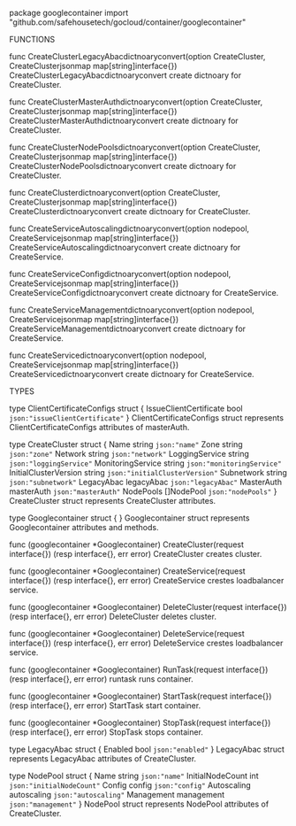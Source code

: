 package googlecontainer
    import "github.com/safehousetech/gocloud/container/googlecontainer"


FUNCTIONS

func CreateClusterLegacyAbacdictnoaryconvert(option CreateCluster, CreateClusterjsonmap map[string]interface{})
    CreateClusterLegacyAbacdictnoaryconvert create dictnoary for
    CreateCluster.

func CreateClusterMasterAuthdictnoaryconvert(option CreateCluster, CreateClusterjsonmap map[string]interface{})
    CreateClusterMasterAuthdictnoaryconvert create dictnoary for
    CreateCluster.

func CreateClusterNodePoolsdictnoaryconvert(option CreateCluster, CreateClusterjsonmap map[string]interface{})
    CreateClusterNodePoolsdictnoaryconvert create dictnoary for
    CreateCluster.

func CreateClusterdictnoaryconvert(option CreateCluster, CreateClusterjsonmap map[string]interface{})
    CreateClusterdictnoaryconvert create dictnoary for CreateCluster.

func CreateServiceAutoscalingdictnoaryconvert(option nodepool, CreateServicejsonmap map[string]interface{})
    CreateServiceAutoscalingdictnoaryconvert create dictnoary for
    CreateService.

func CreateServiceConfigdictnoaryconvert(option nodepool, CreateServicejsonmap map[string]interface{})
    CreateServiceConfigdictnoaryconvert create dictnoary for CreateService.

func CreateServiceManagementdictnoaryconvert(option nodepool, CreateServicejsonmap map[string]interface{})
    CreateServiceManagementdictnoaryconvert create dictnoary for
    CreateService.

func CreateServicedictnoaryconvert(option nodepool, CreateServicejsonmap map[string]interface{})
    CreateServicedictnoaryconvert create dictnoary for CreateService.

TYPES

type ClientCertificateConfigs struct {
    IssueClientCertificate bool `json:"issueClientCertificate"`
}
    ClientCertificateConfigs struct represents ClientCertificateConfigs
    attributes of masterAuth.

type CreateCluster struct {
    Name                  string     `json:"name"`
    Zone                  string     `json:"zone"`
    Network               string     `json:"network"`
    LoggingService        string     `json:"loggingService"`
    MonitoringService     string     `json:"monitoringService"`
    InitialClusterVersion string     `json:"initialClusterVersion"`
    Subnetwork            string     `json:"subnetwork"`
    LegacyAbac            legacyAbac `json:"legacyAbac"`
    MasterAuth            masterAuth `json:"masterAuth"`
    NodePools             []NodePool `json:"nodePools"`
}
    CreateCluster struct represents CreateCluster attributes.

type Googlecontainer struct {
}
    Googlecontainer struct represents Googlecontainer attributes and
    methods.

func (googlecontainer *Googlecontainer) CreateCluster(request interface{}) (resp interface{}, err error)
    CreateCluster creates cluster.

func (googlecontainer *Googlecontainer) CreateService(request interface{}) (resp interface{}, err error)
    CreateService crestes loadbalancer service.

func (googlecontainer *Googlecontainer) DeleteCluster(request interface{}) (resp interface{}, err error)
    DeleteCluster deletes cluster.

func (googlecontainer *Googlecontainer) DeleteService(request interface{}) (resp interface{}, err error)
    DeleteService crestes loadbalancer service.

func (googlecontainer *Googlecontainer) RunTask(request interface{}) (resp interface{}, err error)
    runtask runs container.

func (googlecontainer *Googlecontainer) StartTask(request interface{}) (resp interface{}, err error)
    StartTask start container.

func (googlecontainer *Googlecontainer) StopTask(request interface{}) (resp interface{}, err error)
    StopTask stops container.

type LegacyAbac struct {
    Enabled bool `json:"enabled"`
}
    LegacyAbac struct represents LegacyAbac attributes of CreateCluster.

type NodePool struct {
    Name             string      `json:"name"`
    InitialNodeCount int         `json:"initialNodeCount"`
    Config           config      `json:"config"`
    Autoscaling      autoscaling `json:"autoscaling"`
    Management       management  `json:"management"`
}
    NodePool struct represents NodePool attributes of CreateCluster.


